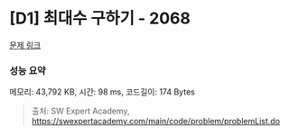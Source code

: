 # [D1] 최대수 구하기 - 2068 

[문제 링크](https://swexpertacademy.com/main/code/problem/problemDetail.do?contestProbId=AV5QQhbqA4QDFAUq) 

### 성능 요약

메모리: 43,792 KB, 시간: 98 ms, 코드길이: 174 Bytes



> 출처: SW Expert Academy, https://swexpertacademy.com/main/code/problem/problemList.do